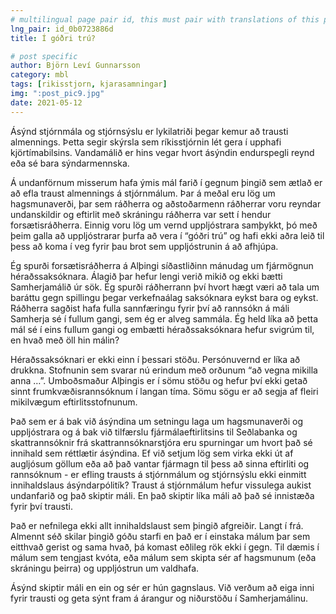 ```yaml
---
# multilingual page pair id, this must pair with translations of this page. (This name must be unique)
lng_pair: id_0b0723886d
title: Í góðri trú?

# post specific
author: Björn Leví Gunnarsson
category: mbl
tags: [rikisstjorn, kjarasamningar]
img: ":post_pic9.jpg"
date: 2021-05-12
---
```


Ásýnd stjórnmála og stjórnsýslu er lykilatriði þegar kemur að trausti almennings. Þetta segir skýrsla sem ríkisstjórnin lét gera í upphafi kjörtímabilsins. Vandamálið er hins vegar hvort ásýndin endurspegli reynd eða sé bara sýndarmennska. 

Á undanförnum misserum hafa ýmis mál farið í gegnum þingið sem ætlað er að efla traust almennings á stjórnmálum. Þar á meðal eru lög um hagsmunaverði, þar sem ráðherra og aðstoðarmenn ráðherrar voru reyndar undanskildir og eftirlit með skráningu ráðherra var sett í hendur forsætisráðherra. Einnig voru lög um vernd uppljóstrara samþykkt, þó með þeim galla að uppljóstrarar þurfa að vera í “góðri trú” og hafi ekki aðra leið til þess að koma í veg fyrir þau brot sem uppljóstrunin á að afhjúpa.

Ég spurði forsætisráðherra á Alþingi síðastliðinn mánudag um fjármögnun héraðssaksóknara. Álagið þar hefur lengi verið mikið og ekki bætti Samherjamálið úr sök. Ég spurði ráðherrann því hvort hægt væri að tala um baráttu gegn spillingu þegar verkefnaálag saksóknara eykst bara og eykst. Ráðherra sagðist hafa fulla sannfæringu fyrir því að rannsókn á máli Samherja sé í fullum gangi, sem ég er alveg sammála. Ég held líka að þetta mál sé í eins fullum gangi og embætti héraðssaksóknara hefur svigrúm til, en hvað með öll hin málin? 

Héraðssaksóknari er ekki einn í þessari stöðu. Persónuvernd er líka að drukkna. Stofnunin sem svarar nú erindum með orðunum “að vegna mikilla anna …”. Umboðsmaður Alþingis er í sömu stöðu og hefur því ekki getað sinnt frumkvæðisrannsóknum í langan tíma. Sömu sögu er að segja af fleiri mikilvægum eftirlitsstofnunum.

Það sem er á bak við ásýndina um setningu laga um hagsmunaverði og uppljóstrara og á bak við tilfærslu fjármálaeftirlitsins til Seðlabanka og skattrannsóknir frá skattrannsóknarstjóra eru spurningar um hvort það sé innihald sem réttlætir ásýndina. Ef við setjum lög sem virka ekki út af augljósum göllum eða að það vantar fjármagn til þess að sinna eftirliti og rannsóknum - er efling trausts á stjórnmálum og stjórnsýslu ekki einmitt innihaldslaus ásýndarpólitík? Traust á stjórnmálum hefur vissulega aukist undanfarið og það skiptir máli. En það skiptir líka máli að það sé innistæða fyrir því trausti. 

Það er nefnilega ekki allt innihaldslaust sem þingið afgreiðir. Langt í frá. Almennt séð skilar þingið góðu starfi en það er í einstaka málum þar sem eitthvað gerist og sama hvað, þá komast eðlileg rök ekki í gegn. Til dæmis í málum sem tengjast kvóta, eða málum sem skipta sér af hagsmunum (eða skráningu þeirra) og uppljóstrun um valdhafa. 

Ásýnd skiptir máli en ein og sér er hún gagnslaus. Við verðum að eiga inni fyrir trausti og geta sýnt fram á árangur og niðurstöðu í Samherjamálinu.
